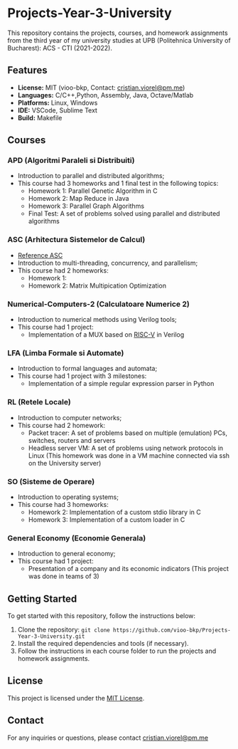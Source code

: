 # Projects-Year-3-University

This repository contains the projects, courses, and homework assignments from the third year of my university studies at UPB (Politehnica University of Bucharest): ACS - CTI (2021-2022).

## Features

- **License:** MIT (vioo-bkp, Contact: cristian.viorel@pm.me)
- **Languages:** C/C++,Python, Assembly, Java, Octave/Matlab
- **Platforms:** Linux, Windows
- **IDE:** VSCode, Sublime Text
- **Build:** Makefile

## Courses

### APD (Algoritmi Paraleli si Distribuiti)
- Introduction to parallel and distributed algorithms;
- This course had 3 homeworks and 1 final test in the following topics:
  - Homework 1: Parallel Genetic Algorithm in C
  - Homework 2: Map Reduce in Java
  - Homework 3: Parallel Graph Algorithms
  - Final Test: A set of problems solved using parallel and distributed algorithms

### ASC (Arhitectura Sistemelor de Calcul)
- [Reference ASC](https://ocw.cs.pub.ro/courses/asc)
- Introduction to multi-threading, concurrency, and parallelism;
- This course had 2 homeworks:
  - Homework 1:
  - Homework 2: Matrix Multipication Optimization

### Numerical-Computers-2 (Calculatoare Numerice 2)

- Introduction to numerical methods using Verilog tools;
- This course had 1 project:
  - Implementation of a MUX based on [RISC-V](https://riscv.org/) in Verilog

### LFA (Limba Formale si Automate)
- Introduction to formal languages and automata;
- This course had 1 project with 3 milestones:
  - Implementation of a simple regular expression parser in Python

### RL (Retele Locale)
- Introduction to computer networks;
- This course had 2 homework:
  - Packet tracer: A set of problems based on multiple (emulation) PCs, switches, routers and servers
  - Headless server VM: A set of problems using network protocols in Linux (This homework was done in a VM machine connected via ssh on the University server)

### SO (Sisteme de Operare)
- Introduction to operating systems;
- This course had 3 homeworks:
  - Homework 2: Implementation of a custom stdio library in C
  - Homework 3: Implementation of a custom loader in C

### General Economy (Economie Generala)
- Introduction to general economy;
- This course had 1 project:
  - Presentation of a company and its economic indicators (This project was done in teams of 3)

## Getting Started

To get started with this repository, follow the instructions below:

1. Clone the repository: `git clone https://github.com/vioo-bkp/Projects-Year-3-University.git`
2. Install the required dependencies and tools (if necessary).
3. Follow the instructions in each course folder to run the projects and homework assignments.

## License

This project is licensed under the [MIT License](LICENSE).

## Contact

For any inquiries or questions, please contact cristian.viorel@pm.me